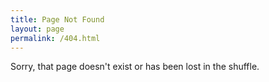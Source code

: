 ```yaml
---
title: Page Not Found
layout: page
permalink: /404.html
---
```


Sorry, that page doesn't exist or has been lost in the shuffle.

